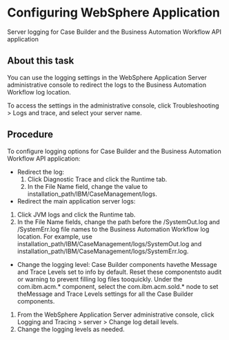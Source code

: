 # Configuring WebSphere Application
Server
logging for Case Builder and the
Business Automation Workflow API
application

## About this task

You can use the logging settings in the WebSphere Application
Server administrative console to
redirect the logs to the Business Automation Workflow log location.

To access the settings in the administrative console, click
Troubleshooting > Logs and
trace, and select your server name.

## Procedure

To configure logging options for Case Builder and the Business Automation Workflow API
application:

- Redirect the log:
    1. Click Diagnostic Trace and click the Runtime
tab.
    2. In the File Name field, change the value to
installation\_path/IBM/CaseManagement/logs.
- Redirect the main application server logs:

1. Click JVM logs and click the Runtime
tab.
2. In the File Name fields, change the path before the /SystemOut.log and
/SystemErr.log file names to the Business Automation Workflow log location.
For example, use
installation\_path/IBM/CaseManagement/logs/SystemOut.log and
installation\_path/IBM/CaseManagement/logs/SystemErr.log.
- Change the logging level: Case Builder components havethe Message and Trace Levels set to info by default. Reset these componentsto audit or warning to prevent filling log files tooquickly. Under the com.ibm.acm.* component, select the com.ibm.acm.sold.* node to set theMessage and Trace Levels settings for all the Case Builder components.

1. From the WebSphere Application
Server
administrative console, click Logging and
Tracing > server > Change log detail
levels.
2. Change the logging levels as needed.